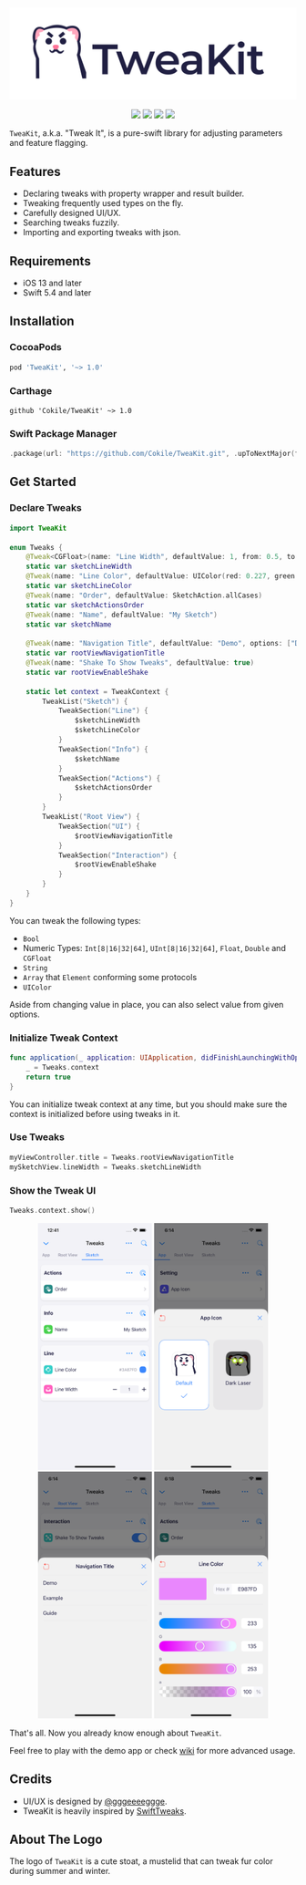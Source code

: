 <p align="center">
<img src="Images/logo.png" alt="TweaKit" title="TweaKit" width="1200"/>
</p>

<p align="center">
<a href="https://img.shields.io/badge/Swift-5.4_5.5-orange?style=flat"><img src="https://img.shields.io/badge/Swift-5.4_5.5-Orange?style=flat"></a>
<a href="https://cocoapods.org/pods/TweaKit"><img src="https://img.shields.io/cocoapods/v/TweaKit.svg?style=flat"></a>
<a href="https://github.com/Carthage/Carthage/"><img src="https://img.shields.io/badge/Carthage-compatible-4BC51D.svg?style=flat"></a>
<a href="https://swift.org/package-manager/"><img src="https://img.shields.io/badge/SPM-supported-DE5C43.svg?style=flat"></a>
</p>

`TweaKit`, a.k.a. "Tweak It", is a pure-swift library for adjusting parameters and feature flagging.

## Features

- Declaring tweaks with property wrapper and result builder.
- Tweaking frequently used types on the fly.
- Carefully designed UI/UX.
- Searching tweaks fuzzily.
- Importing and exporting tweaks with json.

## Requirements

- iOS 13 and later
- Swift 5.4 and later

## Installation

### CocoaPods

```ruby
pod 'TweaKit', '~> 1.0'
```

### Carthage

```ogdl
github 'Cokile/TweaKit' ~> 1.0
```

### Swift Package Manager

```swift
.package(url: "https://github.com/Cokile/TweaKit.git", .upToNextMajor(from: "1.0.0"))
```

## Get Started

### Declare Tweaks

```swift
import TweaKit

enum Tweaks {
    @Tweak<CGFloat>(name: "Line Width", defaultValue: 1, from: 0.5, to: 2, stride: 0.05)
    static var sketchLineWidth
    @Tweak(name: "Line Color", defaultValue: UIColor(red: 0.227, green: 0.529, blue: 0.992, alpha: 1))
    static var sketchLineColor
    @Tweak(name: "Order", defaultValue: SketchAction.allCases)
    static var sketchActionsOrder
    @Tweak(name: "Name", defaultValue: "My Sketch")
    static var sketchName
    
    @Tweak(name: "Navigation Title", defaultValue: "Demo", options: ["Demo", "Example", "Guide"])
    static var rootViewNavigationTitle
    @Tweak(name: "Shake To Show Tweaks", defaultValue: true)
    static var rootViewEnableShake
    
    static let context = TweakContext {
        TweakList("Sketch") {
            TweakSection("Line") {
                $sketchLineWidth
                $sketchLineColor
            }
            TweakSection("Info") {
                $sketchName
            }
            TweakSection("Actions") {
                $sketchActionsOrder
            }
        }
        TweakList("Root View") {
            TweakSection("UI") {
                $rootViewNavigationTitle
            }
            TweakSection("Interaction") {
                $rootViewEnableShake
            }
        }
    }
}
```

You can tweak the following types:

- `Bool`
- Numeric Types: `Int[8|16|32|64]`, `UInt[8|16|32|64]`, `Float`, `Double` and `CGFloat`
- `String`
- `Array` that `Element` conforming some protocols
- `UIColor`

Aside from changing value in place, you can also select value from given options.

### Initialize Tweak Context

```swift
func application(_ application: UIApplication, didFinishLaunchingWithOptions launchOptions: [UIApplication.LaunchOptionsKey: Any]?) -> Bool {
    _ = Tweaks.context
    return true
}
```

You can initialize tweak context at any time, but you should make sure the context is initialized before using tweaks in it.

### Use Tweaks

```swift
myViewController.title = Tweaks.rootViewNavigationTitle
mySketchView.lineWidth = Tweaks.sketchLineWidth
```

### Show the Tweak UI

```swift
Tweaks.context.show()
```

<p align="center">
<img src="Images/Screenshot.png" alt="Screenshot" title="Screenshot" width="200"/>
<img src="Images/Screenshot2.png" alt="Screenshot2" title="Screenshot2" width="200"/>
<img src="Images/Screenshot3.png" alt="Screenshot3" title="Screenshot3" width="200"/>
<img src="Images/Screenshot4.png" alt="Screenshot4" title="Screenshot4" width="200"/>
</p>


That's all. Now you already know enough about `TweaKit`.

Feel free to play with the demo app or check [wiki](https://github.com/Cokile/TweaKit/wiki) for more advanced usage.

## Credits

- UI/UX is designed by [@gggeeeeggge](https://twitter.com/gggeeeeggge).
- TweaKit is heavily inspired by [SwiftTweaks](https://github.com/Khan/SwiftTweaks).

## About The Logo

The logo of `TweaKit` is a cute stoat, a mustelid that can tweak fur color during summer and winter.
